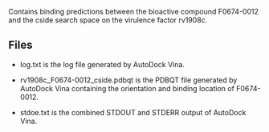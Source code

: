 Contains binding predictions between the bioactive compound F0674-0012 and the cside search space on the virulence factor rv1908c.

## Files

- log.txt is the log file generated by AutoDock Vina.

- rv1908c_F0674-0012_cside.pdbqt is the PDBQT file generated by AutoDock Vina containing the orientation and binding location of F0674-0012.

- stdoe.txt is the combined STDOUT and STDERR output of AutoDock Vina.

